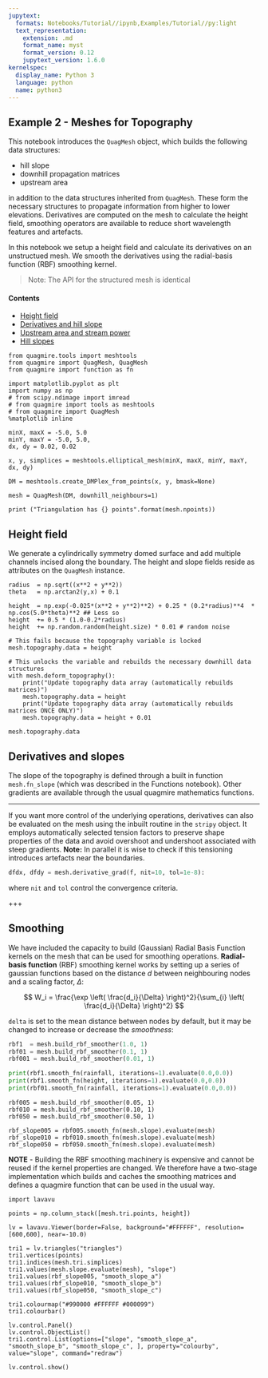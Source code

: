 ```yaml
---
jupytext:
  formats: Notebooks/Tutorial//ipynb,Examples/Tutorial//py:light
  text_representation:
    extension: .md
    format_name: myst
    format_version: 0.12
    jupytext_version: 1.6.0
kernelspec:
  display_name: Python 3
  language: python
  name: python3
---
```


## Example 2 - Meshes for Topography 

This notebook introduces the `QuagMesh` object, which builds the following data structures:

- hill slope
- downhill propagation matrices
- upstream area

in addition to the data structures inherited from `QuagMesh`. These form the necessary structures to propagate information from higher to lower elevations. Derivatives are computed on the mesh to calculate the height field, smoothing operators are available to reduce short wavelength features and artefacts.

In this notebook we setup a height field and calculate its derivatives on an unstructued mesh. We smooth the derivatives using the radial-basis function (RBF) smoothing kernel.

> Note: The API for the structured mesh is identical

#### Contents

- [Height field](#Height-field)
- [Derivatives and hill slope](#Derivatives-and-hill-slope)
- [Upstream area and stream power](#Upstream-area-and-stream-power)
- [Hill slopes](#Derivatives-and-slopes)


```{code-cell}
from quagmire.tools import meshtools
from quagmire import QuagMesh, QuagMesh
from quagmire import function as fn
```

```{code-cell}
import matplotlib.pyplot as plt
import numpy as np
# from scipy.ndimage import imread
# from quagmire import tools as meshtools
# from quagmire import QuagMesh
%matplotlib inline
```

```{code-cell}
minX, maxX = -5.0, 5.0
minY, maxY = -5.0, 5.0,
dx, dy = 0.02, 0.02

x, y, simplices = meshtools.elliptical_mesh(minX, maxX, minY, maxY, dx, dy)

DM = meshtools.create_DMPlex_from_points(x, y, bmask=None)
```

```{code-cell}
mesh = QuagMesh(DM, downhill_neighbours=1)

print ("Triangulation has {} points".format(mesh.npoints))
```

## Height field

We generate a cylindrically symmetry domed surface and add multiple channels incised along the boundary. The height and slope fields reside as attributes on the `QuagMesh` instance.

```{code-cell}
radius  = np.sqrt((x**2 + y**2))
theta   = np.arctan2(y,x) + 0.1

height  = np.exp(-0.025*(x**2 + y**2)**2) + 0.25 * (0.2*radius)**4  * np.cos(5.0*theta)**2 ## Less so
height  += 0.5 * (1.0-0.2*radius)
height  += np.random.random(height.size) * 0.01 # random noise
```

```{code-cell}
# This fails because the topography variable is locked
mesh.topography.data = height

# This unlocks the variable and rebuilds the necessary downhill data structures
with mesh.deform_topography():
    print("Update topography data array (automatically rebuilds matrices)")
    mesh.topography.data = height
    print("Update topography data array (automatically rebuilds matrices ONCE ONLY)")
    mesh.topography.data = height + 0.01
```

```{code-cell}
mesh.topography.data
```

## Derivatives and slopes

The slope of the topography is defined through a built in function `mesh.fn_slope` (which was described in the Functions notebook). Other gradients are available through the usual quagmire mathematics functions. 

---

If you want more control of the underlying operations, derivatives can also be evaluated on the mesh using the inbuilt routine in the `stripy` object. It employs automatically selected tension factors to preserve shape properties of the data and avoid overshoot and undershoot associated with steep gradients. **Note:** In parallel it is wise to check if this tensioning introduces artefacts near the boundaries.

```python
dfdx, dfdy = mesh.derivative_grad(f, nit=10, tol=1e-8):
```
where `nit` and `tol` control the convergence criteria.



+++

## Smoothing

We have included the capacity to build (Gaussian) Radial Basis Function kernels on the mesh that can be used for smoothing operations. **Radial-basis function** (RBF) smoothing kernel works by setting up a series of gaussian functions based on the distance $d$ between neighbouring nodes and a scaling factor, $\Delta$:

$$
W_i = \frac{\exp \left( \frac{d_i}{\Delta} \right)^2}{\sum_{i} \left( \frac{d_i}{\Delta} \right)^2}
$$

`delta` is set to the mean distance between nodes by default, but it may be changed to increase or decrease the _smoothness_:

```python
rbf1  = mesh.build_rbf_smoother(1.0, 1)
rbf01 = mesh.build_rbf_smoother(0.1, 1)
rbf001 = mesh.build_rbf_smoother(0.01, 1)

print(rbf1.smooth_fn(rainfall, iterations=1).evaluate(0.0,0.0))
print(rbf1.smooth_fn(height, iterations=1).evaluate(0.0,0.0))
print(rbf01.smooth_fn(rainfall, iterations=1).evaluate(0.0,0.0))
```


```{code-cell}
rbf005 = mesh.build_rbf_smoother(0.05, 1)
rbf010 = mesh.build_rbf_smoother(0.10, 1)
rbf050 = mesh.build_rbf_smoother(0.50, 1)
```

```{code-cell}
rbf_slope005 = rbf005.smooth_fn(mesh.slope).evaluate(mesh)
rbf_slope010 = rbf010.smooth_fn(mesh.slope).evaluate(mesh)
rbf_slope050 = rbf050.smooth_fn(mesh.slope).evaluate(mesh)
```

**NOTE** - Building the RBF smoothing machinery is expensive and cannot be reused if the kernel properties are changed. We therefore have a two-stage implementation which builds and caches the smoothing matrices and defines a quagmire function that can be used in the usual way.

```{code-cell}
import lavavu

points = np.column_stack([mesh.tri.points, height])

lv = lavavu.Viewer(border=False, background="#FFFFFF", resolution=[600,600], near=-10.0)

tri1 = lv.triangles("triangles")
tri1.vertices(points)
tri1.indices(mesh.tri.simplices)
tri1.values(mesh.slope.evaluate(mesh), "slope")
tri1.values(rbf_slope005, "smooth_slope_a")
tri1.values(rbf_slope010, "smooth_slope_b")
tri1.values(rbf_slope050, "smooth_slope_c")

tri1.colourmap("#990000 #FFFFFF #000099")
tri1.colourbar()

lv.control.Panel()
lv.control.ObjectList()
tri1.control.List(options=["slope", "smooth_slope_a", "smooth_slope_b", "smooth_slope_c", ], property="colourby", value="slope", command="redraw")

lv.control.show()
```

```{code-cell}

```
